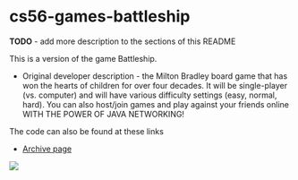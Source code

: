 # cs56-games-battleship

<b>TODO</b> - add more description to the sections of this README

This is a version of the game Battleship. 

* Original developer description - the Milton Bradley board game that has won the hearts of children for over four decades. It will be single-player (vs. computer) and will have various difficulty settings (easy, normal, hard).  You can also host/join games and play against your friends online WITH THE POWER OF JAVA NETWORKING!

The code can also be found at these links

* [Archive page](https://foo.cs.ucsb.edu/cs56/issues/0000501/)


![](http://i.imgur.com/bLJD2Wi.jpg)

